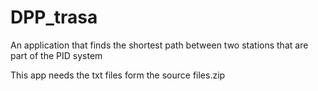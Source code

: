 # DPP_trasa
An application that finds the shortest path between two stations that are part of the PID system

This app needs the txt files form the source files.zip
